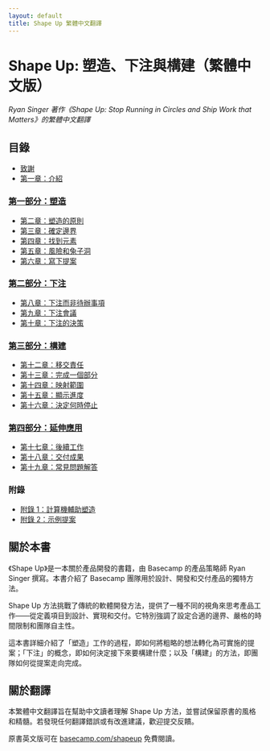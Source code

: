 ```yaml
---
layout: default
title: Shape Up 繁體中文翻譯
---
```


# Shape Up: 塑造、下注與構建（繁體中文版）

*Ryan Singer 著作《Shape Up: Stop Running in Circles and Ship Work that Matters》的繁體中文翻譯*

## 目錄

- [致謝](./chapters/00-acknowledgements.html)
- [第一章：介紹](./chapters/01-introduction.html)

### [第一部分：塑造](./chapters/02-part1.html)
- [第二章：塑造的原則](./chapters/02-principles-of-shaping.html)
- [第三章：確定邊界](./chapters/03-set-boundaries.html)
- [第四章：找到元素](./chapters/04-find-elements.html)
- [第五章：風險和兔子洞](./chapters/05-risks-and-rabbit-holes.html)
- [第六章：寫下提案](./chapters/06-write-the-pitch.html)

### [第二部分：下注](./chapters/07-part2.html)
- [第八章：下注而非待辦事項](./chapters/08-bets-not-backlogs.html)
- [第九章：下注會議](./chapters/09-betting-table.html)
- [第十章：下注的決策](./chapters/10-making-bets.html)

### [第三部分：構建](./chapters/11-part3.html)
- [第十二章：移交責任](./chapters/12-hand-over-responsibility.html)
- [第十三章：完成一個部分](./chapters/13-get-one-piece-done.html)
- [第十四章：映射範圍](./chapters/14-map-the-scopes.html)
- [第十五章：顯示進度](./chapters/15-show-progress.html)
- [第十六章：決定何時停止](./chapters/16-decide-when-to-stop.html)

### [第四部分：延伸應用](./chapters/17-part4.html)
- [第十七章：後續工作](./chapters/17-dealing-with-bugs.html)
- [第十八章：交付成果](./chapters/18-delivering-on-time.html)
- [第十九章：常見問題解答](./chapters/19-frequently-asked-questions.html)

### 附錄
- [附錄 1：計算機輔助塑造](./chapters/appendix/01-computer-aided-shaping.html)
- [附錄 2：示例提案](./chapters/appendix/02-example-pitch.html)

## 關於本書

《Shape Up》是一本關於產品開發的書籍，由 Basecamp 的產品策略師 Ryan Singer 撰寫。本書介紹了 Basecamp 團隊用於設計、開發和交付產品的獨特方法。

Shape Up 方法挑戰了傳統的軟體開發方法，提供了一種不同的視角來思考產品工作——從定義項目到設計、實現和交付。它特別強調了設定合適的邊界、嚴格的時間限制和團隊自主性。

這本書詳細介紹了「塑造」工作的過程，即如何將粗略的想法轉化為可實施的提案；「下注」的概念，即如何決定接下來要構建什麼；以及「構建」的方法，即團隊如何從提案走向完成。

## 關於翻譯

本繁體中文翻譯旨在幫助中文讀者理解 Shape Up 方法，並嘗試保留原書的風格和精髓。若發現任何翻譯錯誤或有改進建議，歡迎提交反饋。

原書英文版可在 [basecamp.com/shapeup](https://basecamp.com/shapeup) 免費閱讀。 